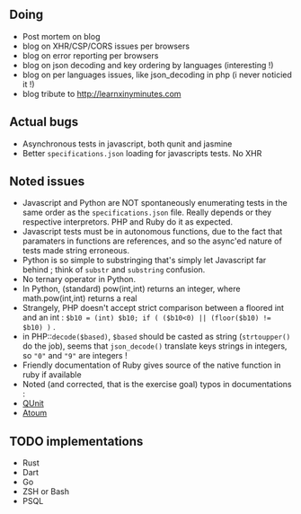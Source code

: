 Doing
-----
* Post mortem on blog
* blog on XHR/CSP/CORS issues per browsers
* blog on error reporting per browsers
* blog on json decoding and key ordering by languages (interesting !)
* blog on per languages issues, like json_decoding in php (i never noticied it !)
* blog tribute to <http://learnxinyminutes.com>

Actual bugs
-----------

* Asynchronous tests in javascript, both qunit and jasmine
* Better `specifications.json` loading for javascripts tests. No XHR

Noted issues
------------
* Javascript and Python are NOT spontaneously enumerating tests in the same order as the `specifications.json` file. Really depends or they respective interpretors. PHP and Ruby do it as expected.
* Javascript tests must be in autonomous functions, due to the fact that paramaters in functions are references, and so the async'ed nature of tests made string erroneous.
* Python is so simple to substringing that's simply let Javascript far behind ; think of `substr` and `substring` confusion.
* No ternary operator in Python.
* In Python, (standard) pow(int,int) returns an integer, where math.pow(int,int) returns a real
* Strangely, PHP doesn't accept strict comparison between a floored int and an int : `$b10 = (int) $b10; if ( ($b10<0) || (floor($b10) != $b10) )` .
* in PHP::`decode($based)`, `$based` should be casted as string (`strtoupper()` do the job), seems that `json_decode()` translate keys strings in integers, so `"0"` and `"9"` are integers !
* Friendly documentation of Ruby gives source of the native function in ruby if available
* Noted (and corrected, that is the exercise goal) typos in documentations :
 * [QUnit](https://github.com/jquery/qunitjs.com/pull/77)
 * [Atoum](https://github.com/atoum/atoum/pull/345)

TODO implementations
--------------------

* Rust
* Dart
* Go
* ZSH or Bash
* PSQL

